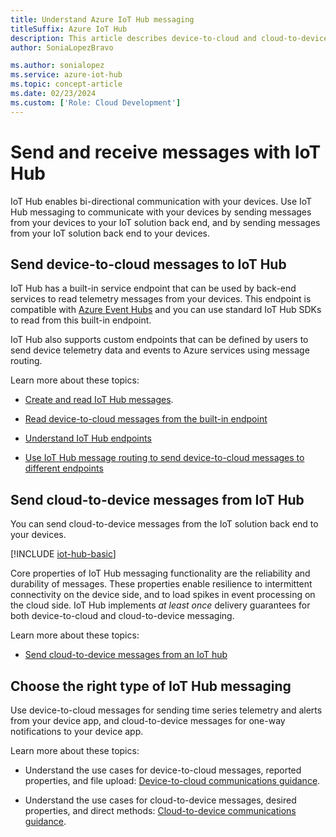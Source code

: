```yaml
---
title: Understand Azure IoT Hub messaging
titleSuffix: Azure IoT Hub
description: This article describes device-to-cloud and cloud-to-device messaging with IoT Hub, with information about message formats and supported communications protocols.
author: SoniaLopezBravo

ms.author: sonialopez
ms.service: azure-iot-hub
ms.topic: concept-article
ms.date: 02/23/2024
ms.custom: ['Role: Cloud Development']
---
```


# Send and receive messages with IoT Hub

IoT Hub enables bi-directional communication with your devices. Use IoT Hub messaging to communicate with your devices by sending messages from your devices to your IoT solution back end, and by sending messages from your IoT solution back end to your devices.

## Send device-to-cloud messages to IoT Hub

IoT Hub has a built-in service endpoint that can be used by back-end services to read telemetry messages from your devices. This endpoint is compatible with [Azure Event Hubs](../event-hubs/index.yml) and you can use standard IoT Hub SDKs to read from this built-in endpoint.

IoT Hub also supports custom endpoints that can be defined by users to send device telemetry data and events to Azure services using message routing.

Learn more about these topics:

* [Create and read IoT Hub messages](iot-hub-devguide-messages-construct.md).

* [Read device-to-cloud messages from the built-in endpoint](iot-hub-devguide-messages-read-builtin.md)

* [Understand IoT Hub endpoints](iot-hub-devguide-endpoints.md#custom-endpoints-for-message-routing)

* [Use IoT Hub message routing to send device-to-cloud messages to different endpoints](iot-hub-devguide-messages-d2c.md)

## Send cloud-to-device messages from IoT Hub

You can send cloud-to-device messages from the IoT solution back end to your devices.

[!INCLUDE [iot-hub-basic](../../includes/iot-hub-basic-partial.md)]

Core properties of IoT Hub messaging functionality are the reliability and durability of messages. These properties enable resilience to intermittent connectivity on the device side, and to load spikes in event processing on the cloud side. IoT Hub implements *at least once* delivery guarantees for both device-to-cloud and cloud-to-device messaging.

Learn more about these topics:

* [Send cloud-to-device messages from an IoT hub](iot-hub-devguide-messages-c2d.md)

## Choose the right type of IoT Hub messaging

Use device-to-cloud messages for sending time series telemetry and alerts from your device app, and cloud-to-device messages for one-way notifications to your device app.

Learn more about these topics:

* Understand the use cases for device-to-cloud messages, reported properties, and file upload: [Device-to-cloud communications guidance](./iot-hub-devguide-d2c-guidance.md).

* Understand the use cases for cloud-to-device messages, desired properties, and direct methods: [Cloud-to-device communications guidance](./iot-hub-devguide-c2d-guidance.md).
